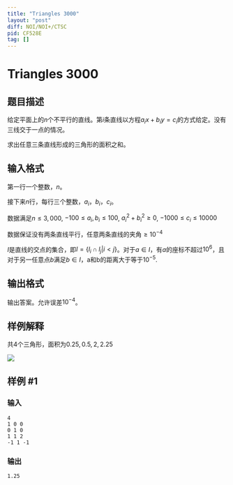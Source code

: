 ```yaml
---
title: "Triangles 3000"
layout: "post"
diff: NOI/NOI+/CTSC
pid: CF528E
tag: []
---
```


# Triangles 3000

## 题目描述

给定平面上的$n$个不平行的直线。第$i$条直线以方程$a_ix+b_iy=c_i$的方式给定。没有三线交于一点的情况。

求出任意三条直线形成的三角形的面积之和。

## 输入格式

第一行一个整数，$n$。

接下来$n$行，每行三个整数，$a_i$，$b_i$，$c_i$。

数据满足$n \leq 3,000$, $-100\leq a_i,b_i\leq 100$, ${a_i}^2+{b_i}^2\geq 0$, $-1000 \leq c_i \leq 10000$

数据保证没有两条直线平行，任意两条直线的夹角$\geq 10^{-4}$

$I$是直线的交点的集合，即$I=\left\{l_{i} \cap l_{j} | i<j\right\}$。对于$a\in I$，有$a$的座标不超过$10^6$，且对于另一任意点$b$满足$b \in I$，a和b的距离大于等于$10^{-5}$.

## 输出格式

输出答案。允许误差$10^{-4}$。

## 样例解释

共4个三角形，面积为$0.25$, $0.5$, $2$, $2.25$

![](https://cdn.luogu.org/upload/vjudge_pic/CF528E/450ecf6bf6b7d8bf32be30846155196ebe3c9f35.png)

## 样例 #1

### 输入

```
4
1 0 0
0 1 0
1 1 2
-1 1 -1

```

### 输出

```
1.25
```

